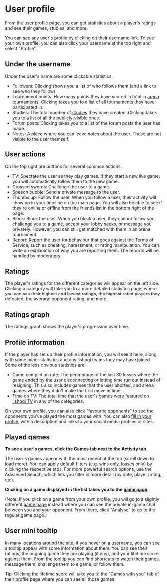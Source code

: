# User profile

From the user profile page, you can get statistics about a player's ratings and see their games, studies, and more.

You can see any user's profile by clicking on their username link. To see your own profile, you can also click your username at the top right and select "Profile".

## Under the username

Under the user's name are some clickable statistics.

- Followers: Clicking shows you a list of who follows them (and a link to see who they follow)
- Tournament points: How many points they have scored in total in [arena tournaments](https://lishogi.org/tournament/help?system=arena). Clicking takes you to a list of all tournaments they have participated in.
- Studies: The total number of [studies](/lishogi-study.md) they have created. Clicking takes you to a list of all the publicly-visible ones.
- Forum posts: Clicking takes you to a list of the forum posts the user has made.
- Notes: A place where you can leave notes about the user. These are not visible to the user themself.


## User actions

On the top right are buttons for several common actions.

- TV: Spectate the user as they play games. If they start a new live game, you will automatically follow them to the new game.
- Crossed swords: Challenge the user to a game.
- Speech bubble: Send a private message to the user.
- Thumbs up: Follow the user. When you follow a user, their activity will show up in your timeline on the main page. You will also be able to see if they're online or offline from the friends list in the bottom right of the page.
- Block: Block the user. When you block a user, they cannot follow you, challenge you to a game, accept your lobby seeks, or message you privately. However, you can still get matched with them in an arena tournament.
- Report: Report the user for behaviour that goes against the Terms of Service, such as cheating, harassment, or rating manipulation. You can write an explanation of why you are reporting them. The reports will be handled by moderators.

## Ratings

The player's ratings for the different categories will appear on the left side. Clicking a category will take you to a more detailed statistics page, where you can see their highest and lowest ratings, the highest rated players they defeated, the average opponent rating, and more.

## Ratings graph

The ratings graph shows the player's progression over time.

## Profile information

If the player has set up their profile information, you will see it here, along with some minor statistics and any lishogi teams they may have joined. Some of the less obvious statistics are:

- Game completion rate: The percentage of the last 30 losses where the game ended by the user disconnecting or letting time run out instead of resigning. This also includes games that the user aborted, and arena games where they didn't make the first move in time.
- Time on TV: The total time that the user's games were featured on [lishogi TV](https://lishogi.org/tv) in any of the categories.

On your own profile, you can also click "favourite opponents" to see the opponents you've played the most games with. You can also [fill in your profile](https://lishogi.org/account/profile), with a description and links to your social media profiles or sites. 


## Played games

**To see a user's games, click the Games tab next to the Activity tab.**

The user's games appear with the most recent at the top (scroll down to load more). You can apply default filters (e.g. wins only, losses only) by clicking the respective tabs. For more powerful search options, use the Advanced Search, which lets you filter in more detail (by date, player rating, etc).

**Clicking on a game displayed in the list takes you to the [game page](/game-analysis-page.md).**

(Note: If you click on a game from your own profile, you will go to a slightly different [game page](/ongoing-game-page.md) instead where you can see the private in-game chat between you and your opponent. From there, click "Analyse" to go to the regular game page.)


## User mini tooltip

In many locations around the site, if you hover on a username, you can see a tooltip appear with some information about them. You can see their ratings, the ongoing game they are playing (if any), and your lifetime score against them. From the tooltip you can find shortcuts to watch their games, message them, challenge them to a game, or follow them.

Tip: Clicking the lifetime score will take you to the "Games with you" tab of their profile page where you can see all those games.